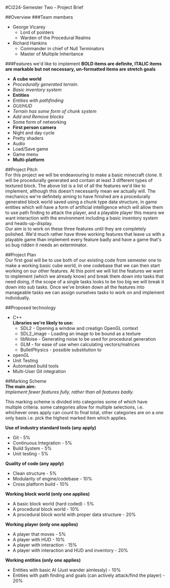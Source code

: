 #CI224-Semester Two - Project Brief
 
##Overview
###Team members
- George Vicarey
  -  Lord of pointers
  -  Warden of the Procedural Realms
- Richard Hankins
  -  Commander in chief of Null Terminators
  -  Master of Multiple Inheritance
  
###Features we'd like to implement
**BOLD items are definite, ITALIC items are markable but not necessary, un-formatted items are stretch goals**  
- **A cube world**  
- *Procedurally generated terrain.*  
- *Basic inventory system*  
- **Entities**  
- *Entities with pathfinding*  
- *GUI/HUD*  
- *Terrain has some form of chunk system*  
- *Add and Remove blocks*  
- Some form of networking  
- **First person camera**  
- Night and day cycle  
- Pretty shaders  
- Audio  
- Load/Save game  
- Game menu  
- **Multi-platform**  
  
##Project Pitch  
For this project we will be endeavouring to make a basic minecraft clone. It will be procedurally generated and contain at least 3 different types of textured block. The above list is a list of all the features we'd like to implement, although this doesn't necessarily mean we actually will. The mechanics we're definitely aiming to have finished are a procedurally generated block world saved using a chunk type data structure, in game entities which will have a form of artificial intelligence which will allow them to use path finding to attack the player, and a playable player this means we want interaction with the environment including a basic inventory system and heads-up-display.  
Our aim is to work on these three features until they are completely polished. We'd much rather have three working features that leave us with a playable game than implement every feature badly and have a game that's so bug ridden it needs an exterminator.   
  
##Project Plan  
Our first goal will be to use both of our existing code from semester one to make a working basic cube world, in one codebase that we can then start working on our other features. At this point we will list the features we want to implement (which we already know) and break them down into tasks that need doing, if the scope of a single tasks looks to be too big we will break it down into sub tasks. Once we've broken down all the features into manageable tasks we can assign ourselves tasks to work on and implement individually.    
  
##Proposed technology  
- C++  
**Libraries we're likely to use:**  
  - SDL2 - Opening a window and creatign OpenGL context  
  - SDL2_image - Loading an image to be bound as a texture    
  - libNoise - Generating noise to be used for procedural generation   
  - GLM - for ease of use when calculating vectors/matrices   
  - BulletPhysics - possible substitution to   
- openGL  
- Unit Testing  
- Automated build tools  
- Multi-User Git integration  
  
##Marking Scheme  
**The main aim:**  
*Implement fewer features fully, rather than all features badly.*  
  
This marking scheme is divided into categories some of which have multiple criteria. some categories allow for multiple selections, i.e. whichever ones apply can count to final total, other categories are on a *one* only basis i.e. pick the highest marked item which applies.  
  
**Use of industry standard tools (any apply)**  
  - Git - 5%  
  - Continuous Integration - 5%  
  - Build System - 5%  
  - Unit testing - 5%  
  
**Quality of code (any apply)**  
  - Clean structure - 5%  
  - Modularity of engine/codebase - 10%  
  - Cross platform build - 10%  
  
**Working block world (only one applies)**  
  - A basic block world (hard coded) - 5%  
  - A procedural block world  - 10%  
  - A procedural block world with proper data structure - 20%  
  
**Working player (only one applies)**  
  - A player that moves - 5%  
  - A player with HUD - 10%  
  - A player with interaction - 15%  
  - A player with interaction and HUD and inventory - 20%  
  
**Working entities (only one applies)**  
  - Entities with basic AI (Just wander aimlessly) - 10%  
  - Entities with path finding and goals (can actively attack/find the player) - 20%  
  
